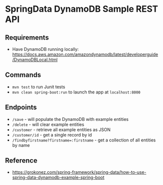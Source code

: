 # SpringData DynamoDB Sample REST API

## Requirements
- Have DynamoDB running locally: https://docs.aws.amazon.com/amazondynamodb/latest/developerguide/DynamoDBLocal.html

## Commands
- `mvn test` to run Junit tests
- `mvn clean spring-boot:run` to launch the app at `localhost:8000`

## Endpoints
- `/save` - will populate the DynamoDB with example entities
- `/delete` - will clear example entities
- `/customer` - retrieve all example entities as JSON
- `/customer/id` - get a single record by id
- `/findbyfirstname?firstname=:firstname` - get a collection of all entities by name

## Reference
- https://grokonez.com/spring-framework/spring-data/how-to-use-spring-data-dynamodb-example-spring-boot
